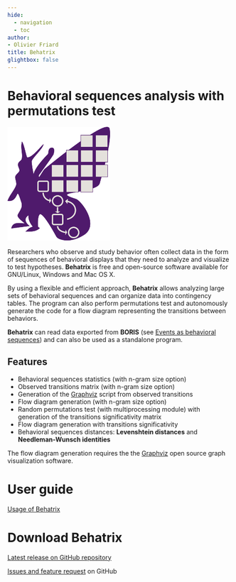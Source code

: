 ```yaml
---
hide:
  - navigation
  - toc
author:
- Olivier Friard
title: Behatrix
glightbox: false
---
```



# Behavioral sequences analysis with permutations test

![Behatrix logo](images/logo_behatrix.png)


Researchers who observe and study behavior often collect data in the
form of sequences of behavioral displays that they need to analyze and
visualize to test hypotheses. **Behatrix** is free and open-source
software available for GNU/Linux, Windows and Mac OS X.

By using a flexible and efficient approach, **Behatrix** allows
analyzing large sets of behavioral sequences and can organize data into
contingency tables. The program can also perform permutations test and
autonomously generate the code for a flow diagram representing the
transitions between behaviors.

**Behatrix** can read data exported from **BORIS**
(see [Events as behavioral sequences](http://www.boris.unito.it/user_guide/export_events/#export-events-as-behavioral-sequences))
and can also be used as a standalone program.

## Features

-   Behavioral sequences statistics (with n-gram size option)
-   Observed transitions matrix (with n-gram size option)
-   Generation of the [Graphviz](https://graphviz.org/) script from observed transitions
-   Flow diagram generation  (with n-gram size option)
-   Random permutations test (with multiprocessing module) with generation of the transitions significativity matrix
-   Flow diagram generation with transitions significativity
-   Behavioral sequences distances: **Levenshtein distances** and **Needleman-Wunsch identities**

The flow diagram generation requires the the [Graphviz](https://graphviz.org/) open source graph visualization software.


# User guide

[Usage of Behatrix](https://github.com/olivierfriard/behatrix/blob/master/user_guide.md)


# Download Behatrix


[Latest release on GitHub repository](https://github.com/olivierfriard/behatrix/releases/latest)

[Issues and feature request](https://github.com/olivierfriard/behatrix/issues) on GitHub

